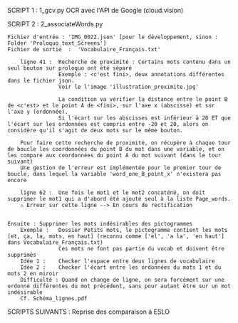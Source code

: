 SCRIPT 1 : 1_gcv.py
	OCR avec l'API de Google (cloud.vision)

SCRIPT 2 : 2_associateWords.py

	Fichier d'entrée : 'IMG_0022.json' [pour le développement, sinon : Folder 'Proloquo_text_Screens']
	Fichier de sortie  :  'Vocabulaire_Français.txt'
	
		ligne 41 : 	Recherche de proximité : Certains mots contenu dans un seul bouton sur proloquo ont été séparé
					Exemple : <c'est fini>, deux annotations différentes dans le fichier json.
					Voir le l'image 'illustration_proximite.jpg'
					
					La condition va vérifier la distance entre le point B de <c'est> et le point A de <fini>, sur l'axe x (abscisse) et sur l'axe y (ordonnée).
					Si l'écart sur les abscisses est inférieur à 20 ET que l'écart sur les ordonnées est compris entre -20 et 20, alors on considère qu'il s'agit de deux mots sur le même bouton. 
		
		Pour faire cette recherche de proximité, on récupère à chaque tour de boucle les coordonnées du point B du mot dans une variable, et on les compare aux coordonnées du point A du mot suivant (dans le tour suivant)
		Une gestion de l'erreur est implémentée pour le premier tour de boucle, dans lequel la variable 'word_one_B_point_x' n'existera pas encore
		
		ligne 62 : 	Une fois le mot1 et le mot2 concaténé, on doit supprimer le mot1 qui a d'abord été ajouté seul à la liste Page_words.
		⚠ Erreur sur cette ligne --> En cours de rectification
		
	
	Ensuite : Supprimer les mots indésirables des pictogrammes
		Exemple : 	Dossier Petits mots, le pictogramme contient les mots [et, ça, la, mots, en haut] (reconnu comme ['el', 'a la', 'en haut'] dans Vocabulaire_Français.txt)
					Ces mots ne font pas partie du vocab et doivent être supprimés
		Idée 1 : 	Checker l'espace entre deux lignes de vocabulaire
		Idée 2 : 	Checker l'écart entre les ordonnées du mots 1 et du mots 2 en miroir
		Difficulté : Quand on change de ligne, on sera forcément sur une ordonné différentes du mot précédent, sans pour autant être sur un mot indésirable
		Cf. Schéma_lignes.pdf

SCRIPTS SUIVANTS : Reprise des comparaison à ESLO
